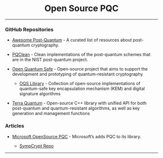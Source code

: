 <h1 align="center">Open Source PQC</h1>

---

### GitHub Repositories

- [Awesome Post-Quantum](https://github.com/veorq/awesome-post-quantum) - A curated list of resources about post-quantum cryptography.

- [PQClean](https://github.com/PQClean/PQClean) - Clean implementations of the post-quantum schemes that are in the NIST post-quantum project.

- [Open Quantum Safe](https://github.com/open-quantum-safe) - Open-source project that aims to support the development and prototyping of quantum-resistant cryptography
  - [OQS Library](https://github.com/open-quantum-safe/liboqs) - Collection of open-source implementations of quantum-safe key encapsulation mechanism (KEM) and digital signature algorithms
 
- [Terra Quantum](https://github.com/terra-quantum-public/tq42-pqc-oss) - Open-source C++ library with unified API for both post-quantum and quantum-resistant algorithms, as well as key generation and management functions

### Articles

- [Microsoft OpenSource PQC](https://techcommunity.microsoft.com/t5/security-compliance-and-identity/microsoft-s-quantum-resistant-cryptography-is-here/ba-p/4238780?utm_source=www.thedailyqubit.com&utm_medium=newsletter&utm_campaign=the-daily-qubit&_bhlid=0788fa874fa0c9521b97fc1b015fd25775c37f39) - Microsoft’s adds PQC to its library.

  - [SympCrypt Repo](https://github.com/microsoft/SymCrypt)

---

